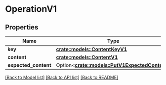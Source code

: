 # OperationV1

## Properties

Name | Type | Description | Notes
------------ | ------------- | ------------- | -------------
**key** | [**crate::models::ContentKeyV1**](ContentKey_V1.md) |  | 
**content** | [**crate::models::ContentV1**](Content_V1.md) |  | 
**expected_content** | Option<[**crate::models::PutV1ExpectedContent**](Put_V1_expectedContent.md)> |  | [optional]

[[Back to Model list]](../README.md#documentation-for-models) [[Back to API list]](../README.md#documentation-for-api-endpoints) [[Back to README]](../README.md)


